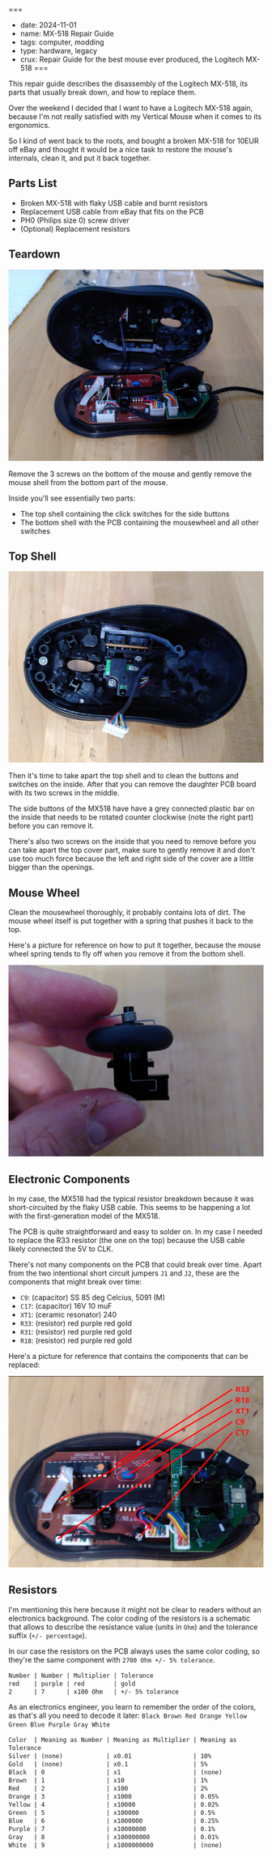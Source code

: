 ===
- date: 2024-11-01
- name: MX-518 Repair Guide
- tags: computer, modding
- type: hardware, legacy
- crux: Repair Guide for the best mouse ever produced, the Logitech MX-518
===


This repair guide describes the disassembly of the Logitech MX-518, its parts
that usually break down, and how to replace them.

Over the weekend I decided that I want to have a Logitech MX-518 again, because
I'm not really satisfied with my Vertical Mouse when it comes to its ergonomics.

So I kind of went back to the roots, and bought a broken MX-518 for 10EUR off
eBay and thought it would be a nice task to restore the mouse's internals, clean
it, and put it back together.


## Parts List

- Broken MX-518 with flaky USB cable and burnt resistors
- Replacement USB cable from eBay that fits on the PCB
- PH0 (Philips size 0) screw driver
- (Optional) Replacement resistors


## Teardown

![MX518 Mouse Teardown](./mx518-repair-guide/01-mouse.jpg)

Remove the 3 screws on the bottom of the mouse and gently remove the mouse shell
from the bottom part of the mouse.

Inside you'll see essentially two parts:

- The top shell containing the click switches for the side buttons
- The bottom shell with the PCB containing the mousewheel and all other switches


## Top Shell

![MX518 Top Shell](./mx518-repair-guide/02-topshell.jpg)

Then it's time to take apart the top shell and to clean the buttons and switches on the inside.
After that you can remove the daughter PCB board with its two screws in the middle.

The side buttons of the MX518 have have a grey connected plastic bar on the inside that needs to
be rotated counter clockwise (note the right part) before you can remove it.

There's also two screws on the inside that you need to remove before you can take apart the
top cover part, make sure to gently remove it and don't use too much force because the left and
right side of the cover are a little bigger than the openings.


## Mouse Wheel

Clean the mousewheel thoroughly, it probably contains lots of dirt. The mouse wheel
itself is put together with a spring that pushes it back to the top.

Here's a picture for reference on how to put it together, because the mouse wheel
spring tends to fly off when you remove it from the bottom shell.

![MX518 Mouse Wheel](./mx518-repair-guide/03-mousewheel.jpg)


## Electronic Components

In my case, the MX518 had the typical resistor breakdown because it was short-circuited
by the flaky USB cable. This seems to be happening a lot with the first-generation model
of the MX518.

The PCB is quite straightforward and easy to solder on. In my case I needed to replace
the R33 resistor (the one on the top) because the USB cable likely connected the 5V to
CLK.

There's not many components on the PCB that could break over time. Apart from the two
intentional short circuit jumpers `J1` and `J2`, these are the components that might
break over time:

- `C9`: (capacitor) SS 85 deg Celcius, 5091 (M)
- `C17`: (capacitor) 16V 10 muF
- `XT1`: (ceramic resonator) 240
- `R33`: (resistor) red purple red gold
- `R31`: (resistor) red purple red gold
- `R18`: (resistor) red purple red gold

Here's a picture for reference that contains the components that can be replaced:

![MX518 Components](./mx518-repair-guide/04-components.jpg)


## Resistors

I'm mentioning this here because it might not be clear to readers without an electronics
background. The color coding of the resistors is a schematic that allows to describe the
resistance value (units in `Ohm`) and the tolerance suffix (`+/- percentage`).

In our case the resistors on the PCB always uses the same color coding, so they're the
same component with `2700 Ohm +/- 5% tolerance`.

```table
Number | Number | Multiplier | Tolerance
red    | purple | red        | gold
2      | 7      | x100 Ohm   | +/- 5% tolerance
```

As an electronics engineer, you learn to remember the order of the colors, as that's all
you need to decode it later: `Black Brown Red Orange Yellow Green Blue Purple Gray White`

```table
Color  | Meaning as Number | Meaning as Multiplier | Meaning as Tolerance
Silver | (none)            | x0.01                 | 10%
Gold   | (none)            | x0.1                  | 5%
Black  | 0                 | x1                    | (none)
Brown  | 1                 | x10                   | 1%
Red    | 2                 | x100                  | 2%
Orange | 3                 | x1000                 | 0.05%
Yellow | 4                 | x10000                | 0.02%
Green  | 5                 | x100000               | 0.5%
Blue   | 6                 | x1000000              | 0.25%
Purple | 7                 | x10000000             | 0.1%
Gray   | 8                 | x100000000            | 0.01%
White  | 9                 | x1000000000           | (none)
```

